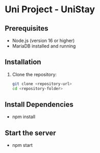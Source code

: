 # Uni Project - UniStay

## Prerequisites
- Node.js (version 16 or higher)
- MariaDB installed and running

## Installation
1. Clone the repository:
   ```bash
   git clone <repository-url>
   cd <repository-folder>
   ```

## Install Dependencies
  - npm install

## Start the server
  - npm start
